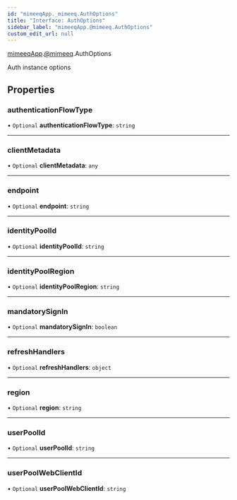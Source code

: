 ```yaml
---
id: "mimeeqApp._mimeeq.AuthOptions"
title: "Interface: AuthOptions"
sidebar_label: "mimeeqApp.@mimeeq.AuthOptions"
custom_edit_url: null
---
```


[mimeeqApp](../modules/mimeeqApp.md).[@mimeeq](../namespaces/mimeeqApp._mimeeq.md).AuthOptions

Auth instance options

## Properties

### authenticationFlowType

• `Optional` **authenticationFlowType**: `string`

___

### clientMetadata

• `Optional` **clientMetadata**: `any`

___

### endpoint

• `Optional` **endpoint**: `string`

___

### identityPoolId

• `Optional` **identityPoolId**: `string`

___

### identityPoolRegion

• `Optional` **identityPoolRegion**: `string`

___

### mandatorySignIn

• `Optional` **mandatorySignIn**: `boolean`

___

### refreshHandlers

• `Optional` **refreshHandlers**: `object`

___

### region

• `Optional` **region**: `string`

___

### userPoolId

• `Optional` **userPoolId**: `string`

___

### userPoolWebClientId

• `Optional` **userPoolWebClientId**: `string`
